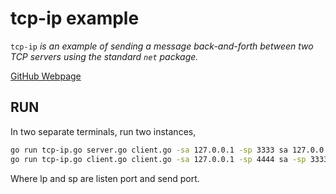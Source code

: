 # tcp-ip example

`tcp-ip` _is an example of
sending a message back-and-forth between two TCP servers using the
standard `net` package._

[GitHub Webpage](https://jeffdecola.github.io/my-go-examples/)

## RUN

In two separate terminals, run two instances,

```bash
go run tcp-ip.go server.go client.go -sa 127.0.0.1 -sp 3333 sa 127.0.0.1 -sp 4444 
go run tcp-ip.go client.go client.go -sa 127.0.0.1 -sp 4444 sa -sp 3333 -start
```

Where lp and sp are listen port and send port.

